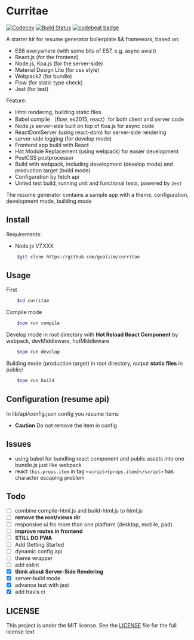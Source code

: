 
# Curritae

[![Codecov][codecov-image]][codecov-url] [![Build Status][travis-image]][travis-url] [![codebeat badge][codebeat-image]][codebeat-url]

A starter kit for resume generator boilerplate && framework, based on:

+ ES6 everywhere (with some bits of ES7, e.g. async await)
+ React.js (for the frontend)
+ Node.js, Koa.js (for the server-side)
+ Material Design Lite (for css style)
+ Webpack2 (for bundle)
+ Flow (for static type check)
+ Jest (for test)

Feature:

+ Html rendering, building static files
+ Babel compile （flow, es2015, react）for both client and server code
+ Node.js server-side built on top of Koa.js for async code
+ ReactDomServer (using react-dom) for server-side rendering
+ server-side logging (for develop mode)
+ Frontend app build with React
+ Hot Module Replacement (using webpack) for easier development
+ PostCSS postprocessor
+ Build with webpack, including development (develop mode) and production target (build mode)
+ Configuration by fetch api
+ United test build, running unit and functional tests, powered by `Jest`

The resume generator contains a sample app with a theme, configuration, development mode, building mode

## Install

Requirements:

+ Node.js V7.XXX

```bash
    $git clone https://github.com/guoliim/curritae
```

## Usage

First

```bash
    $cd curritae
```

Compile mode

```bash
    $npm run compile
```

Develop mode in root directory with **Hot Reload React Component** by webpack, devMiddleware, hotMiddleware

```bash
    $npm run develop
```

Building mode (production target) in root directory, output **static files** in public/

```bash
    $npm run build
```

## Configuration (resume api)

In lib/api/config.json config you resume items

+ **Caution** Do not remove the item in config

## Issues

+ using babel for bundling react component and public assets into one bundle.js just like webpack
+ react `this.props.item` in tag `<script>{props.item}</script>` has character escaping problem

## Todo
- [ ] combine compile-html.js and build-html.js to html.js
- [ ] **remove the root/views dir**
- [ ] responsive ui fro more than one platform (desktop, mobile, pad)
- [ ] **improve routes in frontend**
- [ ] **STILL DO PWA**
- [ ] Add Getting Started
- [ ] dynamic config api
- [ ] theme wrapper
- [ ] add eslint
- [X] **think about Server-Side Rendering**
- [X] server-build mode
- [X] advance test with jest
- [X] add travis ci

## LICENSE

This project is under the MIT license. See the [LICENSE](./LISENCE) file for the full license text

[codecov-image]: https://img.shields.io/codecov/c/github/guoliim/curritae.svg
[codecov-url]: https://codecov.io/gh/guoliim/curritae
[travis-image]: https://travis-ci.org/guoliim/curritae.svg?branch=master
[travis-url]: https://travis-ci.org/guoliim/curritae
[codebeat-image]: https://codebeat.co/badges/a604c793-4925-483d-b6d5-cb441de90fcb
[codebeat-url]: https://codebeat.co/projects/github-com-guoliim-curritae-master



